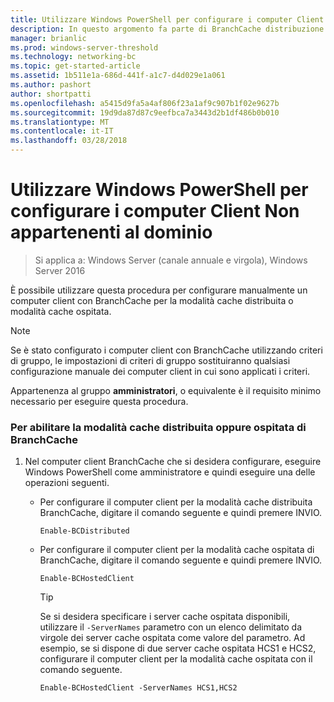 ```yaml
---
title: Utilizzare Windows PowerShell per configurare i computer Client Non appartenenti al dominio
description: In questo argomento fa parte di BranchCache distribuzione Guide per Windows Server 2016, che illustra come distribuire BranchCache in modalità cache distribuita e ospitato per ottimizzare l'utilizzo della larghezza di banda WAN nelle succursali
manager: brianlic
ms.prod: windows-server-threshold
ms.technology: networking-bc
ms.topic: get-started-article
ms.assetid: 1b511e1a-686d-441f-a1c7-d4d029e1a061
ms.author: pashort
author: shortpatti
ms.openlocfilehash: a5415d9fa5a4af806f23a1af9c907b1f02e9627b
ms.sourcegitcommit: 19d9da87d87c9eefbca7a3443d2b1df486b0b010
ms.translationtype: MT
ms.contentlocale: it-IT
ms.lasthandoff: 03/28/2018
---
```

# <a name="use-windows-powershell-to-configure-non-domain-member-client-computers"></a>Utilizzare Windows PowerShell per configurare i computer Client Non appartenenti al dominio

>Si applica a: Windows Server (canale annuale e virgola), Windows Server 2016

È possibile utilizzare questa procedura per configurare manualmente un computer client con BranchCache per la modalità cache distribuita o modalità cache ospitata.  
  
> [!NOTE]  
> Se è stato configurato i computer client con BranchCache utilizzando criteri di gruppo, le impostazioni di criteri di gruppo sostituiranno qualsiasi configurazione manuale dei computer client in cui sono applicati i criteri.  
  
Appartenenza al gruppo **amministratori**, o equivalente è il requisito minimo necessario per eseguire questa procedura.  
  
### <a name="to-enable-branchcache-distributed-or-hosted-cache-mode"></a>Per abilitare la modalità cache distribuita oppure ospitata di BranchCache  
  
1.  Nel computer client BranchCache che si desidera configurare, eseguire Windows PowerShell come amministratore e quindi eseguire una delle operazioni seguenti.  
  
    -   Per configurare il computer client per la modalità cache distribuita BranchCache, digitare il comando seguente e quindi premere INVIO.  
  
        `Enable-BCDistributed`  
  
    -   Per configurare il computer client per la modalità cache ospitata di BranchCache, digitare il comando seguente e quindi premere INVIO.  
  
        `Enable-BCHostedClient`  
  
        > [!TIP]  
        > Se si desidera specificare i server cache ospitata disponibili, utilizzare il `-ServerNames` parametro con un elenco delimitato da virgole dei server cache ospitata come valore del parametro. Ad esempio, se si dispone di due server cache ospitata HCS1 e HCS2, configurare il computer client per la modalità cache ospitata con il comando seguente.  
        >   
        > `Enable-BCHostedClient -ServerNames HCS1,HCS2`  
  



